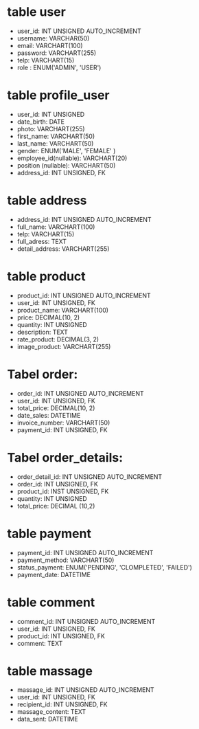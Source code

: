 # table user
- user_id: INT UNSIGNED AUTO_INCREMENT
- username: VARCHAR(50)
- email: VARCHART(100)
- password: VARCHART(255)
- telp: VARCHART(15)
- role : ENUM('ADMIN', 'USER')

# table profile_user
- user_id: INT UNSIGNED 
- date_birth: DATE
- photo: VARCHART(255)
- first_name: VARCHART(50)
- last_name: VARCHART(50)
- gender: ENUM('MALE', 'FEMALE' )
- employee_id(nullable): VARCHART(20)
- position (nullable): VARCHART(50)
- address_id: INT UNSIGNED, FK

# table address
- address_id: INT UNSIGNED AUTO_INCREMENT
- full_name: VARCHART(100)
- telp: VARCHART(15)
- full_adress: TEXT
- detail_address: VARCHART(255)

# table product
- product_id: INT UNSIGNED AUTO_INCREMENT
- user_id: INT UNSIGNED, FK
- product_name: VARCHART(100)
- price: DECIMAL(10, 2)
- quantity: INT UNSIGNED
- description: TEXT
- rate_product: DECIMAL(3, 2)
- image_product: VARCHART(255)

# Tabel order:
- order_id: INT UNSIGNED AUTO_INCREMENT
- user_id: INT UNSIGNED, FK
- total_price: DECIMAL(10, 2)
- date_sales: DATETIME
- invoice_number: VARCHART(50)
- payment_id: INT UNSIGNED, FK

# Tabel order_details:
- order_detail_id: INT UNSIGNED AUTO_INCREMENT
- order_id: INT UNSIGNED, FK
- product_id: INST UNSIGNED, FK
- quantity: INT UNSIGNED
- total_price: DECIMAL (10,2)


# table payment
- payment_id: INT UNSIGNED AUTO_INCREMENT
- payment_method: VARCHART(50)
- status_payment: ENUM('PENDING', 'CLOMPLETED', 'FAILED')
- payment_date: DATETIME

# table comment
- comment_id: INT UNSIGNED AUTO_INCREMENT
- user_id: INT UNSIGNED, FK
- product_id: INT UNSIGNED, FK
- comment: TEXT

# table massage
- massage_id: INT UNSIGNED AUTO_INCREMENT
- user_id: INT UNSIGNED, FK
- recipient_id: INT UNSIGNED, FK
- massage_content: TEXT
- data_sent: DATETIME




